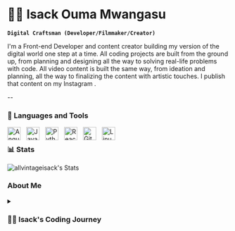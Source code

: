# 🏄‍♂️ Isack Ouma Mwangasu

**`Digital Craftsman (Developer/Filmmaker/Creator)`**

I'm a Front-end Developer and content creator building my version of the digital world one step at a time. All coding projects are built from the ground up, from planning and designing all the way to solving real-life problems with code. All video content is built the same way, from ideation and planning, all the way to finalizing the content with artistic touches. I publish that content on my Instagram  .

   
--
### 🧰 Languages and Tools

<img align="left" alt="Angular" width="30px" style="padding-right:10px;" src="https://cdn.jsdelivr.net/gh/devicons/devicon/icons/angularjs/angularjs-plain.svg" />
<img align="left" alt="JavaScript" width="30px" style="padding-right:10px;" src="https://cdn.jsdelivr.net/gh/devicons/devicon/icons/javascript/javascript-plain.svg" />
<img align="left" alt="Python" width="30px" style="padding-right:10px;" src="https://cdn.jsdelivr.net/gh/devicons/devicon/icons/python/python-plain.svg" />
<img align="left" alt="React" width="30px" style="padding-right:10px;" src="https://cdn.jsdelivr.net/gh/devicons/devicon/icons/react/react-original.svg" />
<img align="left" alt="Git" width="30px" style="padding-right:10px;" src="https://cdn.jsdelivr.net/gh/devicons/devicon/icons/git/git-original.svg" />
<img align="left" alt="Linux" width="30px" style="padding-right:10px;" src="https://cdn.jsdelivr.net/gh/devicons/devicon/icons/linux/linux-original.svg" />
<br />

### 📊 Stats

![allvintageisack's Stats](https://github-readme-stats.vercel.app/api?username=allvintageisack&theme=dark&show_icons=true&hide_border=true&count_private=true)


### About Me
<details>
 <summary><h3>👨‍💻 Isack's Coding Journey</h3></summary>
   I am Isack, a dedicated and passionate Software Engineer specializing in Frontend Web Development. With skills in React, JavaScript, HTML, and WordPress, I excel at bringing ideas to life through code. As a Frontend Software Engineer, I thrive on creating solutions to real-world problems, always aiming to build scalable and high-quality products or services that positively impact the community.
   My coding journey began as a naive computer science student eager to learn everything about programming, from UNIX and Linux to software development theory. I started my learning at Moringa School, then advanced to St. Paul's University to pursue a degree in Computer Science.
   In addition to my academic journey, I am also a media manager at Angular Kenya and a content creator for my own Instagram page. I am driven by a strong desire to make a difference through technology and actively seek opportunities that challenge me to grow and allow me to contribute to meaningful projects.

